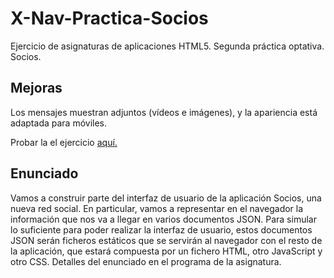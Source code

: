 # X-Nav-Practica-Socios
Ejercicio de asignaturas de aplicaciones HTML5. Segunda práctica optativa. Socios.

## Mejoras
Los mensajes muestran adjuntos (vídeos e imágenes), y la apariencia está adaptada para móviles.

Probar la el ejercicio <a href="http://reysam93.github.io/X-Nav-Practica-Socios/">aquí.</a>

## Enunciado

Vamos a construir parte del interfaz de usuario de la aplicación Socios, una nueva red social. En particular, vamos a representar en el navegador la información que nos va a llegar en varios documentos JSON. Para simular lo suficiente para poder realizar la interfaz de usuario, estos documentos JSON serán ficheros estáticos que se servirán al navegador con el resto de la aplicación, que estará compuesta por un fichero HTML, otro JavaScript y otro CSS. Detalles del enunciado en el programa de la asignatura.
